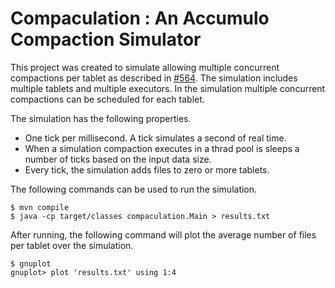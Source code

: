 Compaculation : An Accumulo Compaction Simulator
================================================

This project was created to simulate allowing multiple concurrent compactions
per tablet as described in
[#564](https://github.com/apache/accumulo/issues/564).  The simulation includes
multiple tablets and multiple executors.  In the simulation multiple concurrent
compactions can be scheduled for each tablet.

The simulation has the following properties.

 * One tick per millisecond.  A tick simulates a second of real time.
 * When a simulation compaction executes in a thrad pool is sleeps a number of ticks based on the input data size.  
 * Every tick, the simulation adds files to zero or more tablets.

The following commands can be used to run the simulation.

```
$ mvn compile
$ java -cp target/classes compaculation.Main > results.txt
```

After running, the following command will plot the average number of files per
tablet over the simulation.

```
$ gnuplot
gnuplot> plot 'results.txt' using 1:4
```


